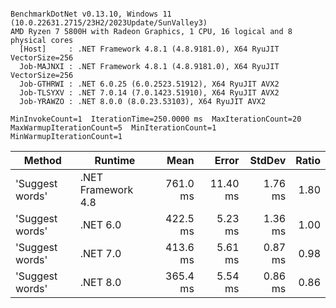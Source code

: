```

BenchmarkDotNet v0.13.10, Windows 11 (10.0.22631.2715/23H2/2023Update/SunValley3)
AMD Ryzen 7 5800H with Radeon Graphics, 1 CPU, 16 logical and 8 physical cores
  [Host]     : .NET Framework 4.8.1 (4.8.9181.0), X64 RyuJIT VectorSize=256
  Job-MAJNXI : .NET Framework 4.8.1 (4.8.9181.0), X64 RyuJIT VectorSize=256
  Job-GTHRWI : .NET 6.0.25 (6.0.2523.51912), X64 RyuJIT AVX2
  Job-TLSYXV : .NET 7.0.14 (7.0.1423.51910), X64 RyuJIT AVX2
  Job-YRAWZO : .NET 8.0.0 (8.0.23.53103), X64 RyuJIT AVX2

MinInvokeCount=1  IterationTime=250.0000 ms  MaxIterationCount=20  
MaxWarmupIterationCount=5  MinIterationCount=1  MinWarmupIterationCount=1  

```
| Method          | Runtime            | Mean     | Error    | StdDev  | Ratio |
|---------------- |------------------- |---------:|---------:|--------:|------:|
| &#39;Suggest words&#39; | .NET Framework 4.8 | 761.0 ms | 11.40 ms | 1.76 ms |  1.80 |
| &#39;Suggest words&#39; | .NET 6.0           | 422.5 ms |  5.23 ms | 1.36 ms |  1.00 |
| &#39;Suggest words&#39; | .NET 7.0           | 413.6 ms |  5.61 ms | 0.87 ms |  0.98 |
| &#39;Suggest words&#39; | .NET 8.0           | 365.4 ms |  5.54 ms | 0.86 ms |  0.86 |

